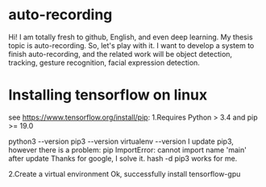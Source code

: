 # auto-recording
Hi! I am totally fresh to github, English, and even deep learning. My thesis topic is auto-recording. So, let's play with it. I want to develop a system to finish auto-recording, and the related work will be object detection, tracking, gesture recognition, facial expression detection. 
# Installing tensorflow on linux
see https://www.tensorflow.org/install/pip:
1.Requires Python > 3.4 and pip >= 19.0

python3 --version
pip3 --version
virtualenv --version
I update pip3, however there is a problem: pip ImportError: cannot import name 'main' after update
Thanks for google, I solve it.  hash -d pip3 works for me.


2.Create a virtual environment
Ok, successfully install tensorflow-gpu
